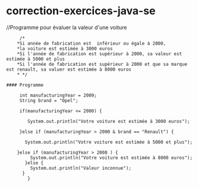 # correction-exercices-java-se

//Programme pour évaluer la valeur d'une voiture


	     /*
	    *Si année de fabrication est  inférieur ou égale à 2000,
	    *la voiture est estimée à 3000 euros
	    *Si l'année de fabrication est supérieur à 2000, sa valeur est estimée à 5000 et plus
	    *Si l'année de fabrication est supérieur à 2000 et que sa marque est renault, sa valuer est estimée à 8000 euros
	    * */
	
	#### Programme
  
	     int manufacturingYear = 2009;
	     String brand = "Opel";
	
	     if(manufacturingYear <= 2000) {
       
	    	System.out.println("Votre voiture est estimée à 3000 euros");	
        
	     }else if (manufacturingYear > 2000 & brand == "Renault") {
       
		   System.out.println("Votre voiture est estimée à 5000 et plus");
       
        }else if (manufacturingYear > 2008 ) {
		     System.out.println("Votre voiture est estimée à 8000 euros");
	       }else {
		     System.out.println("Valeur inconnue");
	      }
	        }	
  
  
  
